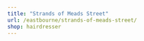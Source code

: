 ```yaml
---
title: "Strands of Meads Street"
url: /eastbourne/strands-of-meads-street/
shop: hairdresser
---
```

